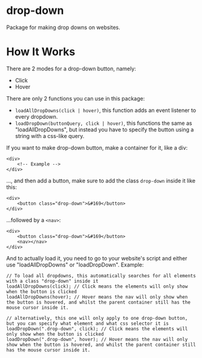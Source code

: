# drop-down
Package for making drop downs on websites.

# How It Works
There are 2 modes for a drop-down button, namely:
- Click
- Hover

There are only 2 functions you can use in this package:
- `loadAllDropDowns(click | hover)`, this function adds an event listener to every dropdown.
- `loadDropDown(buttonQuery, click | hover)`, this functions the same as "loadAllDropDowns", but instead you have to specify the button using a string with a css-like query.

If you want to make drop-down button, make a container for it, like a div:
```
<div>
    <!-- Example -->
</div>
```
..., and then add a button, make sure to add the class `drop-down` inside it like this:
```
<div>
    <button class="drop-down">&#169</button>
</div>
```
...followed by a `<nav>`:
```
<div>
    <button class="drop-down">&#169</button>
    <nav></nav>
</div>
```

And to actually load it, you need to go to your website's script and either use "loadAllDropDowns" or "loadDropDown".
Example:
```
// To load all dropdowns, this automatically searches for all elements with a class "drop-down" inside it
loadAllDropDowns(click); // Click means the elements will only show when the button is clicked
loadAllDropDowns(hover); // Hover means the nav will only show when the button is hovered, and whilst the parent container still has the mouse cursor inside it.

// alternatively, this one will only apply to one drop-down button, but you can specify what element and what css selector it is
loadDropDown(".drop-down", click); // Click means the elements will only show when the button is clicked
loadDropDown(".drop-down", hover); // Hover means the nav will only show when the button is hovered, and whilst the parent container still has the mouse cursor inside it.
